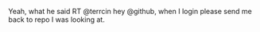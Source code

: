 <!--
id: 1477323096
link: http://kevinisom.info/post/1477323096/yeah-what-he-said-rt-terrcin-hey-github-when-i
slug: yeah-what-he-said-rt-terrcin-hey-github-when-i
date: Thu Nov 04 2010 18:46:28 GMT+1300 (NZDT)
raw: {"blog_name":"kevinisom","id":1477323096,"post_url":"http://kevinisom.info/post/1477323096/yeah-what-he-said-rt-terrcin-hey-github-when-i","slug":"yeah-what-he-said-rt-terrcin-hey-github-when-i","type":"text","date":"2010-11-04 05:46:28 GMT","timestamp":1288849588,"state":"published","format":"html","reblog_key":"WnqimOjw","tags":[],"short_url":"http://tmblr.co/Zw68Yy1O3YbO","highlighted":[],"feed_item":"http://twitter.com/kev_nz/statuses/29636114315","from_feed_id":"650289","note_count":0,"title":null,"body":"<p>Yeah, what he said RT @terrcin hey @github, when I login please send me back to repo I was looking at.</p>"}
publish: 2010-11-04
tags: 
title: null
-->


Yeah, what he said RT @terrcin hey @github, when I login please send me
back to repo I was looking at.


